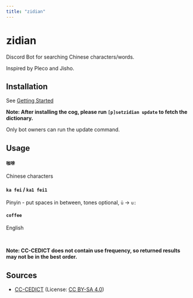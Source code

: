 ```yaml
---
title: "zidian"
---
```


# zidian

<component-coghero cog="zidian" desc="Chinese dictionary bot. Can search Chinese characters, Pinyin, and English. Fetches results locally from saved dictionaries. Uses CC-CEDICT."></component-coghero>

Discord Bot for searching Chinese characters/words.

Inspired by Pleco and Jisho.


## Installation

See [Getting Started](/coffee-cogs/start)

**Note: After installing the cog, please run  `[p]setzidian update`  to fetch the dictionary.**

Only bot owners can run the update command.


## Usage

#### `咖啡`

Chinese characters

#### `ka fei` / `ka1 fei1`

Pinyin - put spaces in between, tones optional, `ü` -> `u:`

#### `coffee`

English

<br />

**Note: CC-CEDICT does not contain use frequency, so returned results may not be in the best order.**


## Sources

- [CC-CEDICT](https://cc-cedict.org/wiki/) (License: [CC BY-SA 4.0](https://creativecommons.org/licenses/by-sa/4.0/))
